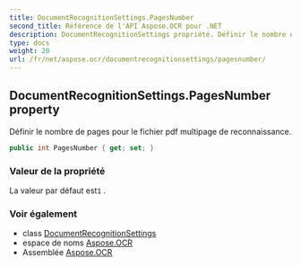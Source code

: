 ```yaml
---
title: DocumentRecognitionSettings.PagesNumber
second_title: Référence de l'API Aspose.OCR pour .NET
description: DocumentRecognitionSettings propriété. Définir le nombre de pages pour le fichier pdf multipage de reconnaissance.
type: docs
weight: 20
url: /fr/net/aspose.ocr/documentrecognitionsettings/pagesnumber/
---
```

## DocumentRecognitionSettings.PagesNumber property

Définir le nombre de pages pour le fichier pdf multipage de reconnaissance.

```csharp
public int PagesNumber { get; set; }
```

### Valeur de la propriété

La valeur par défaut est`1` .

### Voir également

* class [DocumentRecognitionSettings](../)
* espace de noms [Aspose.OCR](../../documentrecognitionsettings/)
* Assemblée [Aspose.OCR](../../../)


